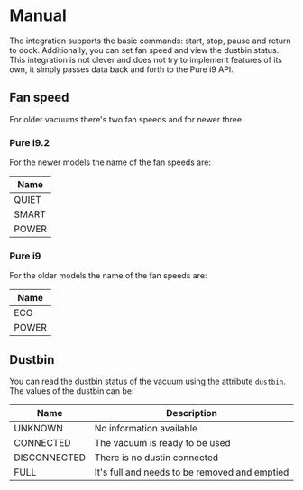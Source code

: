 # Manual

The integration supports the basic commands: start, stop, pause and return to dock. Additionally, you can set fan speed
and view the dustbin status. This integration is not clever and does not try to implement features of its own, it simply
passes data back and forth to the Pure i9 API.

## Fan speed

For older vacuums there's two fan speeds and for newer three.

### Pure i9.2

For the newer models the name of the fan speeds are:

| Name |
| --- |
| QUIET |
| SMART |
| POWER |

### Pure i9

For the older models the name of the fan speeds are:

| Name |
| --- |
| ECO |
| POWER |

## Dustbin

You can read the dustbin status of the vacuum using the attribute `dustbin`. The values of the dustbin can be:

| Name | Description |
| --- | --- |
| UNKNOWN | No information available |
| CONNECTED | The vacuum is ready to be used |
| DISCONNECTED | There is no dustin connected |
| FULL | It's full and needs to be removed and emptied |
